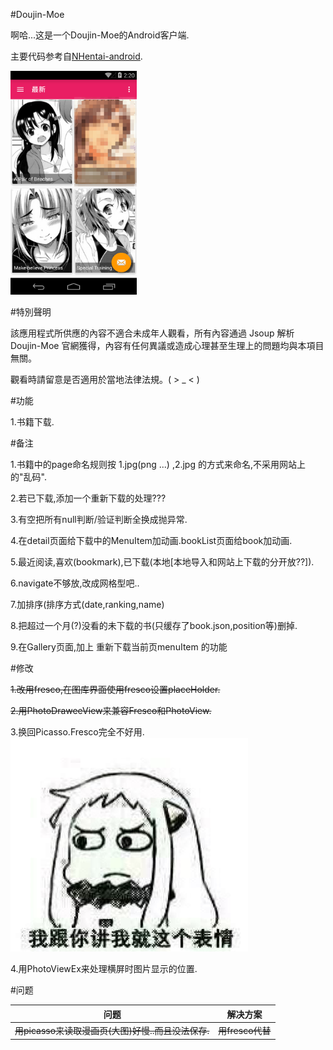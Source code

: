 #Doujin-Moe

啊哈...这是一个Doujin-Moe的Android客户端.

主要代码参考自[NHentai-android](https://github.com/fython/NHentai-android).

<a href="./graphics/device-2015-11-28-222059.png"><img src="./graphics/device-2015-11-28-222059.png" width="40%"/></a>

#特別聲明

該應用程式所供應的內容不適合未成年人觀看，所有內容通過 Jsoup 解析 Doujin-Moe 官網獲得，內容有任何異議或造成心理甚至生理上的問題均與本項目無關。

觀看時請留意是否適用於當地法律法規。( > _ < )

#功能

1.书籍下载.

#备注

1.书籍中的page命名规则按 1.jpg(png ...) ,2.jpg 的方式来命名,不采用网站上的"乱码".

2.若已下载,添加一个重新下载的处理???

3.有空把所有null判断/验证判断全换成抛异常.

4.在detail页面给下载中的MenuItem加动画.bookList页面给book加动画.

5.最近阅读,喜欢(bookmark),已下载(本地\[本地导入和网站上下载的分开放??\]).

6.navigate不够放,改成网格型吧..

7.加排序(排序方式(date,ranking,name)

8.把超过一个月(?)没看的未下载的书(只缓存了book.json,position等)删掉.

9.在Gallery页面,加上 重新下载当前页menuItem 的功能

#修改

~~1.改用fresco,在图库界面使用fresco设置placeHolder.~~

~~2.用PhotoDraweeView来兼容Fresco和PhotoView.~~

3.换回Picasso.Fresco完全不好用.![image](graphics/face1.png)

4.用PhotoViewEx来处理横屏时图片显示的位置.

#问题

|问题     | 解决方案                                  |
| ---------------------------------------------- | --------------------------------------------- |
|~~用picasso来读取漫画页(大图)好慢..而且没法保存.~~     | ~~用fresco代替~~                                  |

